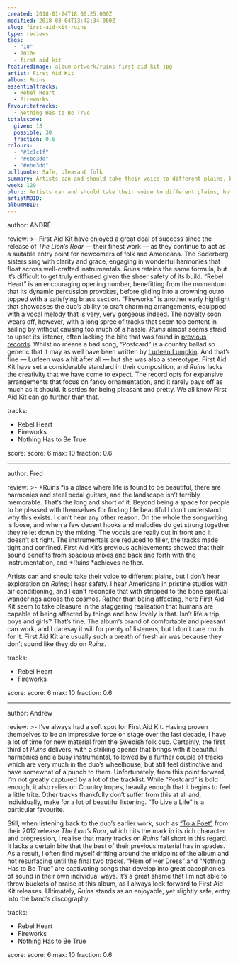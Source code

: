 ```yaml
---
created: 2018-01-24T18:00:25.000Z
modified: 2018-03-04T13:42:34.000Z
slug: first-aid-kit-ruins
type: reviews
tags:
  - "18"
  - 2010s
  - first aid kit
featuredimage: album-artwork/ruins-first-aid-kit.jpg
artist: First Aid Kit
album: Ruins
essentialtracks:
  - Rebel Heart
  - Fireworks
favouritetracks:
  - Nothing Has to Be True
totalscore:
  given: 18
  possible: 30
  fraction: 0.6
colours:
  - "#1c1c1f"
  - "#ebe3dd"
  - "#ebe3dd"
pullquote: Safe, pleasant folk
summary: Artists can and should take their voice to different plains, but I don’t hear exploration on Ruins; I hear safety. I hear Americana in pristine studios with air conditioning. Rather than being affecting, here First Aid Kit seem to take pleasure in the staggering realisation that humans are capable of being affected by things.
week: 129
blurb: Artists can and should take their voice to different plains, but I don’t hear exploration on Ruins; I hear safety. I hear Americana in pristine studios with air conditioning.
artistMBID:
albumMBID:
---
```

author: ANDRÉ

review: >-
  First Aid Kit have enjoyed a great deal of success since the release of *The Lion’s Roar* — their finest work — as they continue to act as a suitable entry point for newcomers of folk and Americana. The Söderberg sisters sing with clarity and grace, engaging in wonderful harmonies that float across well-crafted instrumentals. *Ruins* retains the same formula, but it’s difficult to get truly enthused given the sheer safety of its build. “Rebel Heart” is an encouraging opening number, benefitting from the momentum that its dynamic percussion provokes, before gliding into a crowning outro topped with a satisfying brass section. “Fireworks” is another early highlight that showcases the duo’s ability to craft charming arrangements, equipped with a vocal melody that is very, very gorgeous indeed. The novelty soon wears off, however, with a long spree of tracks that seem too content in sailing by without causing too much of a hassle. *Ruins* almost seems afraid to upset its listener, often lacking the bite that was found in [previous records](<https://www.youtube.com/watch?v=gekHV9DIjHc>). Whilst no means a bad song, “Postcard” is a country ballad so generic that it may as well have been written by [Lurleen Lumpkin](<https://www.youtube.com/watch?v=2ErCXUyHVIY>). And that’s fine — Lurleen was a hit after all — but she was also a stereotype. First Aid Kit have set a considerable standard in their composition, and *Ruins* lacks the creativity that we have come to expect. The record opts for expansive arrangements that focus on fancy ornamentation, and it rarely pays off as much as it should. It settles for being pleasant and pretty. We all know First Aid Kit can go further than that.

tracks:
  - Rebel Heart
  - ­­Fireworks
  - ­­Nothing Has to Be True

score:
  score: 6
  max: 10
  fraction: 0.6

---
author: Fred

review: >-
  *Ruins *is a place where life is found to be beautiful, there are harmonies and steel pedal guitars, and the landscape isn’t terribly memorable. That’s the long and short of it. Beyond being a space for people to be pleased with themselves for finding life beautiful I don’t understand why this exists. I can’t hear any other reason. On the whole the songwriting is loose, and when a few decent hooks and melodies do get strung together they’re let down by the mixing. The vocals are really out in front and it doesn’t sit right. The instrumentals are reduced to filler, the tracks made tight and confined. First Aid Kit’s previous achievements showed that their sound benefits from spacious mixes and back and forth with the instrumentation, and *Ruins *achieves neither.

  Artists can and should take their voice to different plains, but I don’t hear exploration on *Ruins*; I hear safety. I hear Americana in pristine studios with air conditioning, and I can’t reconcile that with stripped to the bone spiritual wanderings across the cosmos. Rather than being affecting, here First Aid Kit seem to take pleasure in the staggering realisation that humans are capable of being affected by things and how lovely is that. Isn’t life a trip, boys and girls? That’s fine. The album’s brand of comfortable and pleasant can work, and I daresay it will for plenty of listeners, but I don’t care much for it. First Aid Kit are usually such a breath of fresh air was because they don’t sound like they do on *Ruins*.

tracks:
  - Rebel Heart
  - ­­Fireworks

score:
  score: 6
  max: 10
  fraction: 0.6

---
author: Andrew

review: >-
  I’ve always had a soft spot for First Aid Kit. Having proven themselves to be an impressive force on stage over the last decade, I have a lot of time for new material from the Swedish folk duo. Certainly, the first third of *Ruins* delivers, with a striking opener that brings with it beautiful harmonies and a busy instrumental, followed by a further couple of tracks which are very much in the duo’s wheelhouse, but still feel distinctive and have somewhat of a punch to them. Unfortunately, from this point forward, I’m not greatly captured by a lot of the tracklist. While “Postcard” is bold enough, it also relies on Country tropes, heavily enough that it begins to feel a little trite. Other tracks thankfully don’t suffer from this at all and, individually, make for a lot of beautiful listening. “To Live a Life” is a particular favourite.

  Still, when listening back to the duo’s earlier work, such as [“To a Poet”](<https://www.youtube.com/watch?v=i2Yrit1Da1I>) from their 2012 release *The Lion’s Roar*, which hits the mark in its rich character and progression, I realise that many tracks on *Ruins* fall short in this regard. It lacks a certain bite that the best of their previous material has in spades. As a result, I often find myself drifting around the midpoint of the album and not resurfacing until the final two tracks. “Hem of Her Dress” and “Nothing Has to Be True” are captivating songs that develop into great cacophonies of sound in their own individual ways. It’s a great shame that I’m not able to throw buckets of praise at this album, as I always look forward to First Aid Kit releases. Ultimately, *Ruins* stands as an enjoyable, yet slightly safe, entry into the band’s discography.

tracks:
  - Rebel Heart
  - ­­Fireworks
  - ­­Nothing Has to Be True
  
score:
  score: 6
  max: 10
  fraction: 0.6
